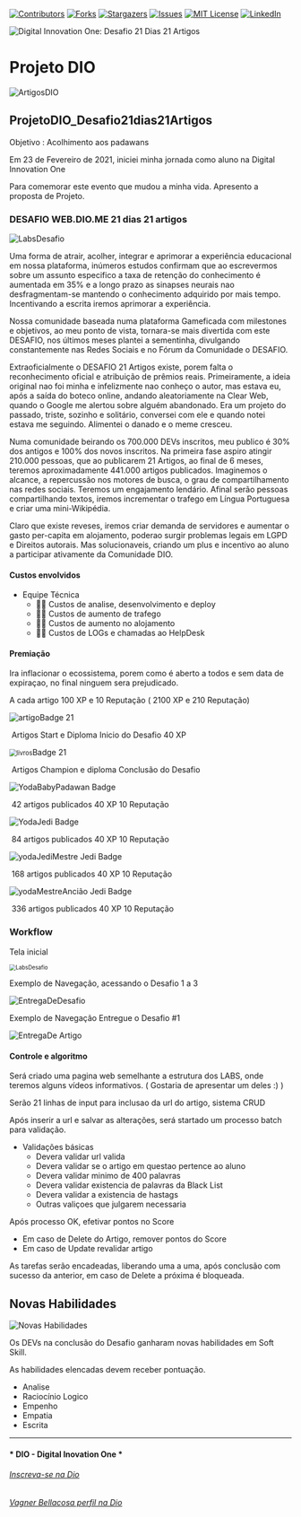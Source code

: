 <!-- PROJECT SHIELDS -->

[![Contributors][contributors-shield]][contributors-url]
[![Forks][forks-shield]][forks-url]
[![Stargazers][stars-shield]][stars-url]
[![Issues][issues-shield]][issues-url]
[![MIT License][license-shield]][license-url]
[![LinkedIn][linkedin-shield]][linkedin-url]


<!-- PROJECT LOGO -->
![Digital Innovation One: Desafio 21 Dias 21 Artigos](Image/Desafio21Dias21Artigos.png "Desafio 21 Dias 21 Artigos")


# Projeto DIO   

![ArtigosDIO](Image/ArtigosDIO.png)

## ProjetoDIO_Desafio21dias21Artigos  

Objetivo : Acolhimento aos padawans

Em 23 de Fevereiro de 2021, iniciei minha jornada como aluno na Digital Innovation One

Para comemorar este evento que mudou a minha vida. Apresento a proposta de Projeto.

### DESAFIO WEB.DIO.ME 21 dias 21 artigos

![LabsDesafio](Image/LabsDesafio.png)

Uma forma de atrair, acolher, integrar e aprimorar a experiência educacional em nossa plataforma, inúmeros estudos confirmam que ao escrevermos sobre um assunto especifico a taxa de retenção do conhecimento é aumentada em 35% e a longo prazo as sinapses neurais nao desfragmentam-se mantendo o conhecimento adquirido por mais tempo. Incentivando a escrita iremos aprimorar a experiência.

Nossa comunidade baseada numa plataforma Gameficada com milestones e objetivos, ao meu ponto de vista, tornara-se mais divertida com este DESAFIO, nos últimos meses plantei a sementinha, divulgando constantemente nas Redes Sociais e no Fórum da Comunidade o DESAFIO.

Extraoficialmente o DESAFIO 21 Artigos existe, porem falta o reconhecimento oficial e atribuição de prêmios reais. Primeiramente, a ideia original nao foi minha e infelizmente nao conheço o autor, mas estava eu, após a saída do boteco online, andando aleatoriamente na Clear Web, quando o Google me alertou sobre alguém abandonado. Era um projeto do passado, triste, sozinho e solitário, conversei com ele e quando notei estava me seguindo. Alimentei o danado e o meme cresceu.

Numa comunidade beirando  os 700.000 DEVs inscritos, meu publico é 30% dos antigos e 100% dos novos inscritos. Na primeira fase aspiro atingir 210.000 pessoas, que ao publicarem 21 Artigos, ao final de 6 meses, teremos aproximadamente 441.000 artigos publicados. Imaginemos o alcance,  a repercussão nos motores de busca, o grau de compartilhamento nas redes sociais. Teremos um engajamento lendário.  Afinal serão pessoas compartilhando textos, iremos incrementar o trafego em Língua Portuguesa e criar uma mini-Wikipédia.

Claro que existe reveses, iremos criar demanda de servidores e aumentar o  gasto per-capita em alojamento, poderao surgir problemas legais em LGPD e Direitos autorais. Mas solucionaveis, criando um plus e incentivo ao aluno a participar ativamente da Comunidade DIO.

#### Custos envolvidos

- Equipe Técnica
	 - 🤷🏻 Custos de analise, desenvolvimento e deploy
	 - 🤷🏻 Custos de aumento de trafego
	 - 🤷🏻 Custos de aumento no alojamento
	 - 🤷🏻 Custos de LOGs e chamadas ao HelpDesk

#### Premiação

Ira inflacionar o ecossistema, porem como é aberto a todos e sem data de expiraçao, no final ninguem sera prejudicado.

A cada artigo 100 XP e 10 Reputação ( 2100 XP e 210 Reputação)

![artigo](Image/artigo.png)Badge 21 

​	Artigos Start e Diploma Inicio do Desafio 40 XP

<img src="Image/livros.png" alt="livros" style="zoom:80%;" />Badge 21 

​	Artigos Champion e diploma Conclusão do Desafio 

![YodaBaby](Image/YodaBaby.png)Padawan Badge 

​	42 artigos publicados 40 XP 10 Reputação

![Yoda](Image/Yoda.png)Jedi Badge 

​	84 artigos publicados 40 XP 10 Reputação

![yodaJedi](Image/yodaJedi.png)Mestre Jedi Badge 

​	168 artigos publicados 40 XP 10 Reputação

![yodaMestre](Image/yodaMestre.png)Ancião Jedi Badge 

​	336 artigos publicados 40 XP 10 Reputação

### Workflow

Tela inicial

<img src="Image/LabsDesafio.png" alt="LabsDesafio" style="zoom:70%;" />

Exemplo de Navegação, acessando o Desafio 1 a 3

![EntregaDeDesafio](Image/EntregaDeDesafio.png)

Exemplo de Navegação Entregue o Desafio #1

![EntregaDe Artigo](Image/EntregaDeArtigo.png)

#### Controle e algoritmo

Será criado uma pagina web semelhante a estrutura dos LABS, onde teremos alguns vídeos informativos. ( Gostaria de apresentar um deles  :)  )

Serão 21 linhas de input para inclusao da url do artigo, sistema CRUD

Após inserir a url e salvar as alterações, será startado um processo batch para validação.

- Validações básicas
	- Devera validar url valida
	- Devera validar se o artigo  em questao pertence ao aluno
	- Devera validar minimo de 400 palavras
	- Devera validar existencia de palavras da Black List
	- Devera validar a existencia de hastags
	- Outras valiçoes que julgarem necessaria

Após processo OK, efetivar pontos no Score

- Em caso de Delete do Artigo, remover pontos do Score
- Em caso de Update revalidar artigo

As tarefas serão encadeadas, liberando uma a uma, após conclusão com sucesso da anterior, em caso de Delete a próxima é bloqueada.

## Novas Habilidades

![Novas Habilidades](Image/NovasHabilidades.png)

Os DEVs na conclusão do Desafio ganharam novas habilidades em Soft Skill.

As habilidades elencadas devem receber pontuação.

- Analise
- Raciocínio Logico
- Empenho
- Empatia
- Escrita

---

#### * DIO - Digital Inovation One *
######  [Inscreva-se na Dio](https://digitalinnovation.one/sign-up?ref=R5J3ZLTIFS)  

######  [Vagner Bellacosa perfil na Dio](https://web.dio.me/users/vagnerbellacosa?tab=achievements)  

<!-- MARKDOWN LINKS & IMAGES -->
<!-- https://www.markdownguide.org/basic-syntax/#reference-style-links -->
[contributors-shield]: https://img.shields.io/github/contributors/VagnerBellacosa/DIO_Bootcamps.svg?style=for-the-badge
[contributors-url]: https://github.com/VagnerBellacosa/DIO_Bootcamps/graphs/contributors
[forks-shield]: https://img.shields.io/github/forks/VagnerBellacosa/DIO_Bootcamps.svg?style=for-the-badge
[forks-url]: https://github.com/VagnerBellacosa/DIO_Bootcamps/network/members
[stars-shield]: https://img.shields.io/github/stars/VagnerBellacosa/DIO_Bootcamps.svg?style=for-the-badge
[stars-url]: https://github.com/VagnerBellacosa/DIO_Bootcamps/stargazers
[issues-shield]: https://img.shields.io/github/issues/VagnerBellacosa/DIO_Bootcamps.svg?style=for-the-badge
[issues-url]: https://github.com/VagnerBellacosa/DIO_Bootcamps/issues
[license-shield]: https://img.shields.io/github/license/VagnerBellacosa/DIO_Bootcamps.svg?style=for-the-badge
[license-url]: https://github.com/VagnerBellacosa/DIO_Bootcamps/blob/master/LICENSE.txt
[linkedin-shield]: https://img.shields.io/badge/-LinkedIn-black.svg?style=for-the-badge&logo=linkedin&colorB=555
[linkedin-url]: https://www.linkedin.com/in/VagnerBellacosa/
[product-screenshot]: Image/Desafio21Dias21Artigos.png 

